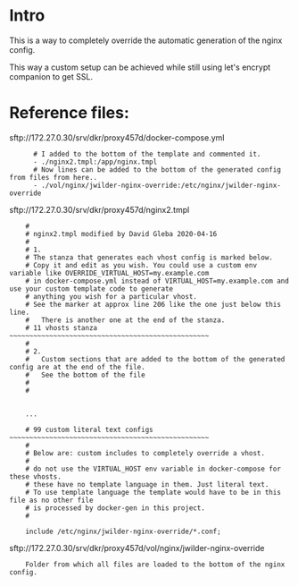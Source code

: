 
# Intro

This is a way to completely override the automatic generation of the nginx config.

This way a custom setup can be achieved while still using let's encrypt companion to get SSL.



# Reference files:



sftp://172.27.0.30/srv/dkr/proxy457d/docker-compose.yml

```
      # I added to the bottom of the template and commented it.
      - ./nginx2.tmpl:/app/nginx.tmpl
      # Now lines can be added to the bottom of the generated config from files from here..
      - ./vol/nginx/jwilder-nginx-override:/etc/nginx/jwilder-nginx-override
```



sftp://172.27.0.30/srv/dkr/proxy457d/nginx2.tmpl


```
	#
	# nginx2.tmpl modified by David Gleba 2020-04-16
	#
	# 1.
	# The stanza that generates each vhost config is marked below.
	# Copy it and edit as you wish. You could use a custom env variable like OVERRIDE_VIRTUAL_HOST=my.example.com
	# in docker-compose.yml instead of VIRTUAL_HOST=my.example.com and use your custom template code to generate
	# anything you wish for a particular vhost.
	# See the marker at approx line 206 like the one just below this line. 
	#   There is another one at the end of the stanza.
	# 11 vhosts stanza ~~~~~~~~~~~~~~~~~~~~~~~~~~~~~~~~~~~~~~~~~~~~~~~~~~
	#
	# 2.
	# 	Custom sections that are added to the bottom of the generated config are at the end of the file.
	#	See the bottom of the file 
	#
	#


	...

	# 99 custom literal text configs ~~~~~~~~~~~~~~~~~~~~~~~~~~~~~~~~~~~~~~~~~~~~~~~~~~
	#
	# Below are: custom includes to completely override a vhost.
	#
	# do not use the VIRTUAL_HOST env variable in docker-compose for these vhosts.
	# these have no template language in them. Just literal text.
	# To use template language the template would have to be in this file as no other file
	# is processed by docker-gen in this project.
	#

	include /etc/nginx/jwilder-nginx-override/*.conf;

```


sftp://172.27.0.30/srv/dkr/proxy457d/vol/nginx/jwilder-nginx-override


```
	Folder from which all files are loaded to the bottom of the nginx config.
```


